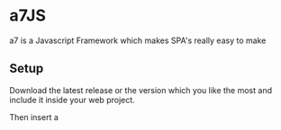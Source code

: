 # a7JS
a7 is a Javascript Framework which makes SPA's really easy to make

## Setup
Download the latest release or the version which you like the most and include it inside your web project.

Then insert a <script> at the end of the body to link to a7.js for development stage because bugs are then much easier to track
when going to production replace the link to a7.js to a7.min.js for maximum performance for your websites users.

also add a new .js file you can name it whatever you want but you should maybe name it like app.js or a7app.js....

In the new script...
